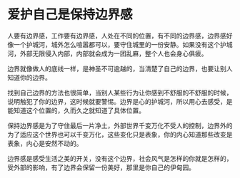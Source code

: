 # 爱护自己是保持边界感

人要有边界感，工作要有边界感，人处在不同的位置，有不同的边界感，边界感好像一个护城河，城外怎么喧嚣都可以，要守住城里的一份安静。如果没有这个护城河，外部无限侵入内部，内部就会成为一团乱麻，整个人也会身心俱疲。

边界就像做人的底线一样，是神圣不可逾越的，当清楚了自己的边界，也要让别人知道你的边界。

找到自己边界的方法也很简单，当别人某些行为让你感到不舒服的不舒服的时候，说明触犯了你的边界，这时候就要警惕。边界是心的护城河，所以用心去感受，是能知道这个位置的，久而久之就知道了具体位置。

保持边界感是为了守住最后一片净土，外部世界千变万化不受人的控制，边界外的为了适应这个世界也可以千变万化，这些变化只是表象，你的内心知道那些改变是表象，内心是安然不动的。

边界感是感受生活之美的开关，没有这个边界，社会风气是怎样的你就是怎样的，受外部的影响，有了边界会保留一份美好，那里是你自己的伊甸园。


